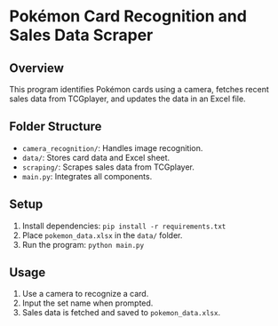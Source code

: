 # Pokémon Card Recognition and Sales Data Scraper

## Overview
This program identifies Pokémon cards using a camera, fetches recent sales data from TCGplayer, and updates the data in an Excel file.

## Folder Structure
- `camera_recognition/`: Handles image recognition.
- `data/`: Stores card data and Excel sheet.
- `scraping/`: Scrapes sales data from TCGplayer.
- `main.py`: Integrates all components.

## Setup
1. Install dependencies: `pip install -r requirements.txt`
2. Place `pokemon_data.xlsx` in the `data/` folder.
3. Run the program: `python main.py`

## Usage
1. Use a camera to recognize a card.
2. Input the set name when prompted.
3. Sales data is fetched and saved to `pokemon_data.xlsx`.
